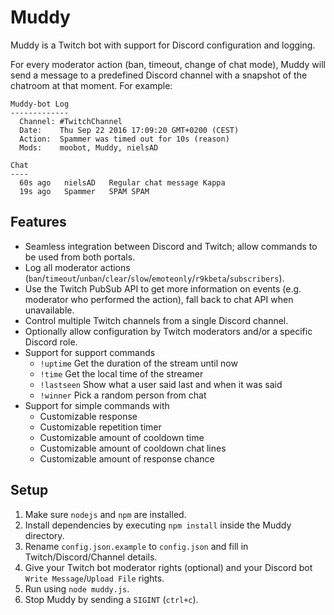 Muddy
=====

Muddy is a Twitch bot with support for Discord configuration and logging.

For every moderator action (ban, timeout, change of chat mode), Muddy will send a message to a predefined Discord channel with a snapshot of the chatroom at that moment. For example:

```
Muddy-bot Log
-------------
  Channel: #TwitchChannel
  Date:    Thu Sep 22 2016 17:09:20 GMT+0200 (CEST)
  Action:  Spammer was timed out for 10s (reason)
  Mods:    moobot, Muddy, nielsAD

Chat
----
  60s ago   nielsAD   Regular chat message Kappa
  19s ago   Spammer   SPAM SPAM
```

Features
--------
* Seamless integration between Discord and Twitch; allow commands to be used from both portals.
* Log all moderator actions (`ban`/`timeout`/`unban`/`clear`/`slow`/`emoteonly`/`r9kbeta`/`subscribers`).
* Use the Twitch PubSub API to get more information on events (e.g. moderator who performed the action), fall back to chat API when unavailable.
* Control multiple Twitch channels from a single Discord channel.
* Optionally allow configuration by Twitch moderators and/or a specific Discord role.
* Support for support commands
  * `!uptime` Get the duration of the stream until now
  * `!time` Get the local time of the streamer
  * `!lastseen` Show what a user said last and when it was said
  * `!winner` Pick a random person from chat
* Support for simple commands with
  * Customizable response
  * Customizable repetition timer
  * Customizable amount of cooldown time
  * Customizable amount of cooldown chat lines
  * Customizable amount of response chance

Setup
-----
1. Make sure `nodejs` and `npm` are installed.
3. Install dependencies by executing `npm install` inside the Muddy directory.
4. Rename `config.json.example` to `config.json` and fill in Twitch/Discord/Channel details.
5. Give your Twitch bot moderator rights (optional) and your Discord bot `Write Message`/`Upload File` rights.
6. Run using `node muddy.js`.
7. Stop Muddy by sending a `SIGINT` (`ctrl+c`).
